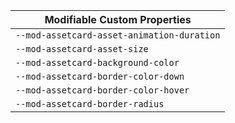 | Modifiable Custom Properties               |
| ------------------------------------------ |
| `--mod-assetcard-asset-animation-duration` |
| `--mod-assetcard-asset-size`               |
| `--mod-assetcard-background-color`         |
| `--mod-assetcard-border-color-down`        |
| `--mod-assetcard-border-color-hover`       |
| `--mod-assetcard-border-radius`            |
